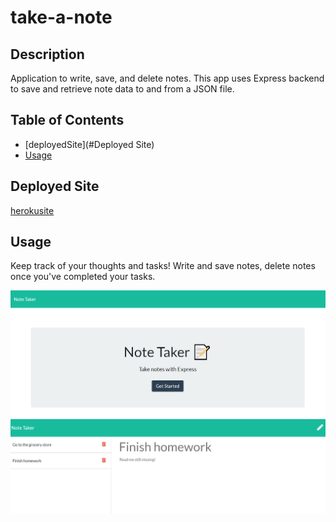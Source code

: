 
# take-a-note


## Description

Application to write, save, and delete notes. This app uses Express backend to save and retrieve note data to and from a JSON file.


## Table of Contents

* [deployedSite](#Deployed Site)
* [Usage](#Usage)

## Deployed Site
[herokusite](https://cryptic-anchorage-46064.herokuapp.com/)

## Usage
Keep track of your thoughts and tasks!
Write and save notes, delete notes once you've completed your tasks.

![take-a-note1](./public/assets/img/2note-taker.PNG)
![take-a-note2](./public/assets/img/note-taker.PNG)
